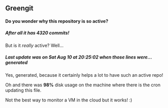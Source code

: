 ## Greengit

#### Do you wonder why this repository is so active?

##### After all it has 4320 commits!

But is it *really* active? Well...

##### Last update was on Sat Aug 10 at 20:25:02 when those lines were... generated

Yes, generated, because it certainly helps a lot to have such an active repo!

Oh and there was **98%** disk usage on the machine
where there is the cron updating this file.

Not the best way to monitor a VM in the cloud but it works! :)

